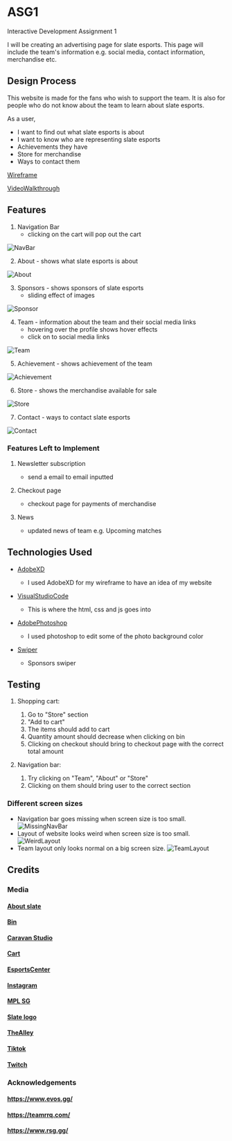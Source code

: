 # ASG1
Interactive Development Assignment 1

I will be creating an advertising page for slate esports. This page will include the team's information e.g. social media, contact information, merchandise etc. 

## Design Process

This website is made for the fans who wish to support the team. It is also for people who do not know about the team to learn about slate esports.

As a user,
- I want to find out what slate esports is about
- I want to know who are representing slate esports
- Achievements they have
- Store for merchandise
- Ways to contact them

[Wireframe](ID_S10239969_Ng%20Bi%20De_Assg1_wireframe.xd)

[VideoWalkthrough](https://connectnpedu.sharepoint.com/:v:/r/sites/CHICKENRICEGPA/Shared%20Documents/General/Recordings/New%20channel%20meeting-20221204_202321-Meeting%20Recording.mp4?csf=1&web=1&e=p2vwbA)

## Features
1. Navigation Bar
    - clicking on the cart will pop out the cart

![NavBar](nav%20bar.jpeg)

2. About - shows what slate esports is about 

![About](about.jpeg)

3. Sponsors - shows sponsors of slate esports
    - sliding effect of images

![Sponsor](sponsors.jpeg)
  
4. Team - information about the team and their social media links
    - hovering over the profile shows hover effects 
    - click on to social media links

![Team](team.jpeg)
  
5. Achievement - shows achievement of the team

![Achievement](achievement.jpeg)

6. Store - shows the merchandise available for sale

![Store](store.jpeg)

7. Contact - ways to contact slate esports

![Contact](contact.jpeg)

### Features Left to Implement

1. Newsletter subscription 
    - send a email to email inputted

2. Checkout page
    - checkout page for payments of merchandise

3. News 
    - updated news of team e.g. Upcoming matches

## Technologies Used

- [AdobeXD](https://www.adobe.com/products/xd/learn/get-started.html)
    - I used AdobeXD for my wireframe to have an idea of my website

- [VisualStudioCode](https://code.visualstudio.com/)
    - This is where the html, css and js goes into

- [AdobePhotoshop](https://www.adobe.com/sg/products/photoshop/landpa.html?gclid=CjwKCAiAp7GcBhA0EiwA9U0mthPHMmUN0r3KAVQa2iYxD4C4GW2yw_k6hlvRxae79slFO2CKh-kt3BoCdRkQAvD_BwE&sdid=YP7XGDLR&mv=search&ef_id=CjwKCAiAp7GcBhA0EiwA9U0mthPHMmUN0r3KAVQa2iYxD4C4GW2yw_k6hlvRxae79slFO2CKh-kt3BoCdRkQAvD_BwE:G:s&s_kwcid=AL!3085!3!444551129026!e!!g!!photoshop!184169684!12788303444)
    - I used photoshop to edit some of the photo background color

- [Swiper](https://swiperjs.com/get-started)
    - Sponsors swiper

## Testing

1. Shopping cart:
    1. Go to "Store" section
    2. "Add to cart" 
    3. The items should add to cart
    4. Quantity amount should decrease when clicking on bin
    5. Clicking on checkout should bring to checkout page with the correct total amount

2. Navigation bar:
    1. Try clicking on "Team", "About" or "Store"
    2. Clicking on them should bring user to the correct section

### Different screen sizes

- Navigation bar goes missing when screen size is too small.
  ![MissingNavBar](missing%20nav%20bar.jpeg)
- Layout of website looks weird when screen size is too small.
  ![WeirdLayout](weird%20layout.jpeg)
- Team layout only looks normal on a big screen size.
  ![TeamLayout](team%20layout.jpeg)

## Credits

### Media

#### [About slate](https://mobile.twitter.com/aviumesports)
#### [Bin](https://www.subpng.com/png-m5is5t/)
#### [Caravan Studio](https://www.linkedin.com/company/caravanstudios/)
#### [Cart](https://www.pngegg.com/en/png-dhljn)
#### [EsportsCenter](https://www.facebook.com/thegymgg/posts/we-are-officially-known-as-esportscentre-to-be-inline-with-our-registered-entity/313665866686204/)
#### [Instagram](https://www.logo.wine/logo/Instagram)
#### [MPL SG](https://www.facebook.com/mpl.sg.official/)
#### [Slate logo](https://en.wikipedia.org/wiki/Slate_Esports)
#### [TheAlley](https://www.sunwayvelocitymall.com/directory/the-alley)
#### [Tiktok](https://pixabay.com/vectors/search/tiktok/)
#### [Twitch](https://icon-icons.com/icon/twitch-logo/189242)

### Acknowledgements

#### https://www.evos.gg/
#### https://teamrrq.com/
#### https://www.rsg.gg/

